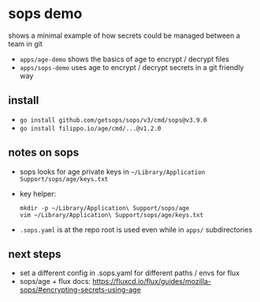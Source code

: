 # sops demo

shows a minimal example of how secrets could be managed between a team in git

- `apps/age-demo` shows the basics of age to encrypt / decrypt files
- `apps/sops-demo` uses age to encrypt / decrypt secrets in a git friendly way

## install

- `go install github.com/getsops/sops/v3/cmd/sops@v3.9.0`
- `go install filippo.io/age/cmd/...@v1.2.0`

## notes on sops

- sops looks for age private keys in `~/Library/Application Support/sops/age/keys.txt`
- key helper:

  ```
  mkdir -p ~/Library/Application\ Support/sops/age
  vim ~/Library/Application\ Support/sops/age/keys.txt
  ```

- `.sops.yaml` is at the repo root is used even while in `apps/` subdirectories

## next steps

- set a different config in .sops.yaml for different paths / envs for flux
- sops/age + flux docs: https://fluxcd.io/flux/guides/mozilla-sops/#encrypting-secrets-using-age
